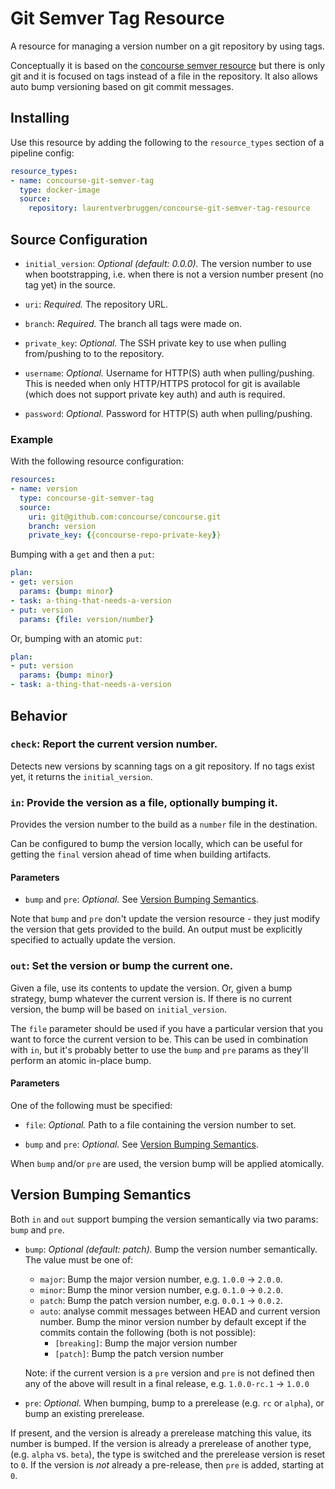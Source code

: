 # Git Semver Tag Resource

A resource for managing a version number on a git repository by using tags.

Conceptually it is based on the [concourse semver resource](https://github.com/concourse/semver-resource) but there is only git and it is focused on tags instead of a file in the repository.
It also allows auto bump versioning based on git commit messages.

## Installing

Use this resource by adding the following to the `resource_types` section of a pipeline config:

```yaml
resource_types:
- name: concourse-git-semver-tag
  type: docker-image
  source:
    repository: laurentverbruggen/concourse-git-semver-tag-resource
```

## Source Configuration

* `initial_version`: *Optional (default: 0.0.0).* The version number to use when bootstrapping, i.e. when there is not a version number present (no tag yet) in the source.

* `uri`: *Required.* The repository URL.

* `branch`: *Required.* The branch all tags were made on.

* `private_key`: *Optional.* The SSH private key to use when pulling from/pushing to to the repository.

* `username`: *Optional.* Username for HTTP(S) auth when pulling/pushing.
   This is needed when only HTTP/HTTPS protocol for git is available (which does not support private key auth) and auth is required.

* `password`: *Optional.* Password for HTTP(S) auth when pulling/pushing.

### Example

With the following resource configuration:

``` yaml
resources:
- name: version
  type: concourse-git-semver-tag
  source:
    uri: git@github.com:concourse/concourse.git
    branch: version
    private_key: {{concourse-repo-private-key}}
```

Bumping with a `get` and then a `put`:

``` yaml
plan:
- get: version
  params: {bump: minor}
- task: a-thing-that-needs-a-version
- put: version
  params: {file: version/number}
```

Or, bumping with an atomic `put`:

``` yaml
plan:
- put: version
  params: {bump: minor}
- task: a-thing-that-needs-a-version
```

## Behavior

### `check`: Report the current version number.

Detects new versions by scanning tags on a git repository. If no tags exist yet, it returns the `initial_version`.

### `in`: Provide the version as a file, optionally bumping it.

Provides the version number to the build as a `number` file in the destination.

Can be configured to bump the version locally, which can be useful for getting
the `final` version ahead of time when building artifacts.

#### Parameters

* `bump` and `pre`: *Optional.* See [Version Bumping Semantics](#version-bumping-semantics).

Note that `bump` and `pre` don't update the version resource - they just
modify the version that gets provided to the build. An output must be
explicitly specified to actually update the version.


### `out`: Set the version or bump the current one.

Given a file, use its contents to update the version. Or, given a bump
strategy, bump whatever the current version is. If there is no current version,
the bump will be based on `initial_version`.

The `file` parameter should be used if you have a particular version that you
want to force the current version to be. This can be used in combination with
`in`, but it's probably better to use the `bump` and `pre` params as they'll
perform an atomic in-place bump.

#### Parameters

One of the following must be specified:

* `file`: *Optional.* Path to a file containing the version number to set.

* `bump` and `pre`: *Optional.* See [Version Bumping Semantics](#version-bumping-semantics).

When `bump` and/or `pre` are used, the version bump will be applied atomically.


## Version Bumping Semantics

Both `in` and `out` support bumping the version semantically via two params: `bump` and `pre`.

* `bump`: *Optional (default: patch).* Bump the version number semantically. The value must
be one of:

  * `major`: Bump the major version number, e.g. `1.0.0` -> `2.0.0`.
  * `minor`: Bump the minor version number, e.g. `0.1.0` -> `0.2.0`.
  * `patch`: Bump the patch version number, e.g. `0.0.1` -> `0.0.2`.
  * `auto`: analyse commit messages between HEAD and current version number. Bump the minor version number by default except if the commits contain the following (both is not possible):
    * `[breaking]`: Bump the major version number
    * `[patch]`: Bump the patch version number

  Note: if the current version is a `pre` version and `pre` is not defined then any of the above will result in a final release, e.g. `1.0.0-rc.1` -> `1.0.0`

* `pre`: *Optional.* When bumping, bump to a prerelease (e.g. `rc` or `alpha`), or bump an existing prerelease.

If present, and the version is already a prerelease matching this value, its number is bumped. If the version is already a prerelease of another type, (e.g. `alpha` vs. `beta`), the type is switched and the prerelease version is reset to `0`. If the version is *not* already a pre-release, then `pre` is added, starting at `0`.
